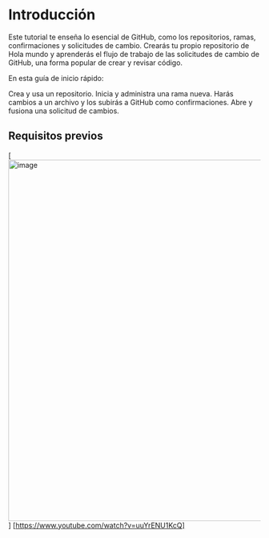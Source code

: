 # __Introducción__
Este tutorial te enseña lo esencial de GitHub, como los repositorios, ramas, confirmaciones y solicitudes de cambio. Crearás tu propio repositorio de Hola mundo y aprenderás el flujo de trabajo de las solicitudes de cambio de GitHub, una forma popular de crear y revisar código.

En esta guía de inicio rápido:

Crea y usa un repositorio.
Inicia y administra una rama nueva.
Harás cambios a un archivo y los subirás a GitHub como confirmaciones.
Abre y fusiona una solicitud de cambios.

## __Requisitos previos__

[<img width="1280" height="720" alt="image" src="https://github.com/user-attachments/assets/9306540f-eba5-403c-ae07-722f55dad00a" />
]
[https://www.youtube.com/watch?v=uuYrENU1KcQ]
